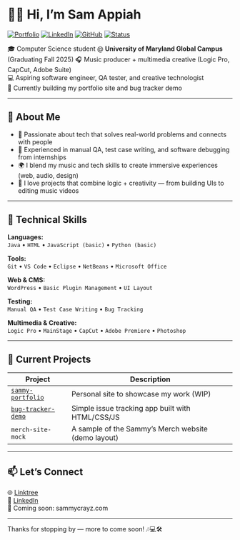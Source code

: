 # 👋🏽 Hi, I’m Sam Appiah

[![Portfolio](https://img.shields.io/badge/Portfolio-Live-informational?style=flat&logo=github&color=blue)](https://sammycrayz.github.io/portfolio-site/)
[![LinkedIn](https://img.shields.io/badge/LinkedIn-Connect-blue?style=flat&logo=linkedin)](https://linkedin.com/in/samuel-appiah32)
[![GitHub](https://img.shields.io/github/followers/sammycrayz?style=social)](https://github.com/sammycrayz)
[![Status](https://img.shields.io/badge/Actively_Building-🚧_Always_Learning-orange)](#)

🎓 Computer Science student @ **University of Maryland Global Campus** (Graduating Fall 2025) 
🎧 Music producer + multimedia creative (Logic Pro, CapCut, Adobe Suite)  
💻 Aspiring software engineer, QA tester, and creative technologist  
🚀 Currently building my portfolio site and bug tracker demo  

---

## 🧠 About Me
- 🎯 Passionate about tech that solves real-world problems and connects with people  
- 🐛 Experienced in manual QA, test case writing, and software debugging from internships  
- 🌍 I blend my music and tech skills to create immersive experiences (web, audio, design)  
- 🧩 I love projects that combine logic + creativity — from building UIs to editing music videos  

---

## 💼 Technical Skills

**Languages:**  
`Java` • `HTML` • `JavaScript (basic)` • `Python (basic)`

**Tools:**  
`Git` • `VS Code` • `Eclipse` • `NetBeans` • `Microsoft Office`

**Web & CMS:**  
`WordPress` • `Basic Plugin Management` • `UI Layout`

**Testing:**  
`Manual QA` • `Test Case Writing` • `Bug Tracking`

**Multimedia & Creative:**  
`Logic Pro` • `MainStage` • `CapCut` • `Adobe Premiere` • `Photoshop`

---

## 📌 Current Projects

| Project | Description |
|--------|-------------|
| [`sammy-portfolio`](https://sammycrayz.github.io/portfolio-site/) | Personal site to showcase my work (WIP) |
| [`bug-tracker-demo`](https://sammycrayz.github.io/bug-tracker/) | Simple issue tracking app built with HTML/CSS/JS |
| `merch-site-mock` | A sample of the Sammy’s Merch website (demo layout) |

---

## 📫 Let’s Connect
🌐 [Linktree](https://www.linktr.ee.com/sammy.crayz)  
💼 [LinkedIn](https://linkedin.com/in/samuel-appiah32)  
📧 Coming soon: sammycrayz.com

---

Thanks for stopping by — more to come soon! 🎶💻🛠️  
